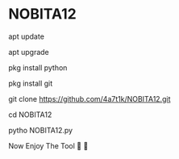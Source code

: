 # NOBITA12
apt update

apt upgrade

pkg install python

pkg install git

git clone https://github.com/4a7t1k/NOBITA12.git


cd NOBITA12 


pytho NOBITA12.py


Now Enjoy The Tool 🙂 🙂 
